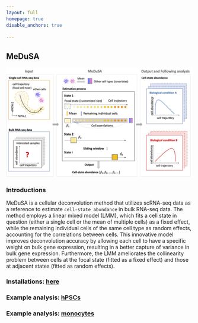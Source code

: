 ```yaml
---
layout: full
homepage: true
disable_anchors: true

---
```

## MeDuSA
![iDEA\_pipeline](Overview2.jpg)

### Introductions
MeDuSA is a cellular deconvolution method that utilizes scRNA-seq data as a reference to estimate `cell-state abundance` in bulk RNA-seq data. The method employs a linear mixed model (LMM), which fits a cell state in question (either a single cell or the mean of multiple cells) as a fixed effect, while the remaining individual cells of the same cell type as random effects, accounting for the correlations between cells. This innovative model improves deconvolution accuracy by allowing each cell to have a specific weight on bulk gene expression, resulting in a better capture of variance in bulk gene expression. Furthermore, the LMM ameliorates the collinearity problem between cells at the focal state (fitted as a fixed effect) and those at adjacent states (fitted as random effects). 


### Installations: [here](https://github.com/LeonSong1995/MeDuSA)

### Example analysis: [hPSCs](https://leonsong1995.github.io/MeDuSA/documentation/05_hPSC_Example.html)

### Example analysis: [monocytes](https://leonsong1995.github.io/MeDuSA/documentation/04_Mon_Example.html)

